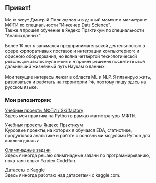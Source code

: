 ## Привет!</br>
Меня зовут Дмитрий Поликарпов и в данный момент я магистрант МФТИ по специальности "Инженер Data Science".</br>
Также я прошёл обучение в Яндекс Практикум по специальности "Анализ данных".</br></br>
Более 10 лет я занимался предпринимательской деятельностью в сфере корпоративных поставок и интеграции компьютерного и офисного оборудования, но волна четвёртой технологической революции захлестнула меня и я принял решение посвятить свой дальнейший жизненный путь Наукам о данных.</br></br>
Мои текущие интересы лежат в области ML и NLP. Я планирую жить, развиваться и работать на территории РФ, поэтому пишу здесь на русском языке.</br>

### Мои репозитории:<br>
[Учебные проекты МФТИ / Skillfactory](https://github.com/Vendor62/MIPT_practice)<br>
Здесь моя практика на Python в рамках магистратуры МФТИ.

[Учебные проекты Яндекс Практикум](https://github.com/Vendor62/Training-projects-DA)<br>
Курсовые проекты, на которых я обучался EDA, статистике, продуктовой аналитике и работе с основными модулями Python для анализа данных.

[Олимпиадные задачи](https://github.com/Vendor62/Yandex-CodeRun)<br>
Здесь я иногда решаю олимпиадные задачи по программированию, пока там только Yandex CodeRun.

[Датасеты с Kaggle](https://github.com/Vendor62/Kaggle-Datasets)<br>
Здесь я иногда работаю над датасетами с kaggle.com.

<!--
**Vendor62/Vendor62** is a ✨ _special_ ✨ repository because its `README.md` (this file) appears on your GitHub profile.

Here are some ideas to get you started:

- 🔭 I’m currently working on ...
- 🌱 I’m currently learning ...
- 👯 I’m looking to collaborate on ...
- 🤔 I’m looking for help with ...
- 💬 Ask me about ...
- 📫 How to reach me: ...
- 😄 Pronouns: ...
- ⚡ Fun fact: ...
-->
